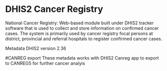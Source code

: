 # DHIS2 Cancer Registry
National Cancer Registry: Web-based module built under DHIS2 tracker software that is used to collect and store information on confirmed cancer cases. The system is primarily used by cancer registry focal persons at district, provincial and referral hospitals to register confirmed cancer cases.

Metadata DHIS2 version 2.36

#CANREG export
These metadata works with DHIS2 Canreg app to export to CANREG5 for further cancer analyis
